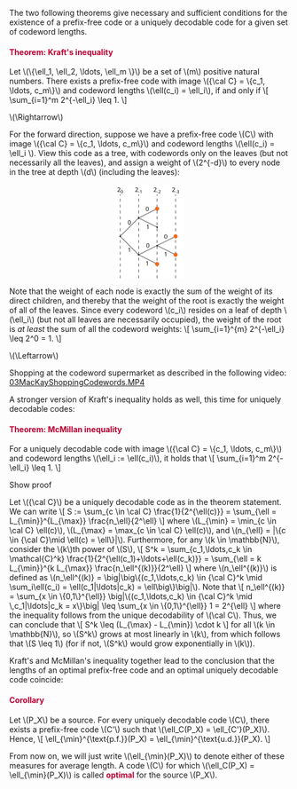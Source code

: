 <p>The two following theorems give necessary and sufficient conditions for the existence of a prefix-free code or a uniquely decodable code for a given set of codeword lengths.</p>
<div class="content-box pad-box-mini border border-trbl border-round">
<h4 style="color: #bc0031;"><strong>Theorem: Kraft's inequality</strong></h4>
Let \(\{\ell_1, \ell_2, \ldots, \ell_m \}\) be a set of \(m\) positive natural numbers. There exists a prefix-free code with image \({\cal C} = \{c_1, \ldots, c_m\}\) and codeword lengths \(\ell(c_i) = \ell_i\), if and only if \[ \sum_{i=1}^m 2^{-\ell_i} \leq 1. \]
<p><span class="element_toggler" role="button" aria-controls="group4" aria-label="Toggler" aria-expanded="false"><span class="Button">\(\Rightarrow\)</span></span></p>
<div id="group4" style="">For the forward direction, suppose we have a prefix-free code \(C\) with image \({\cal C} = \{c_1, \ldots, c_m\}\) and codeword lengths \(\ell(c_i) = \ell_i \). View this code as a tree, with codewords only on the leaves (but not necessarily all the leaves), and assign a weight of \(2^{-d}\) to every node in the tree at depth \(d\) (including the leaves):
<p><img style="display: block; margin-left: auto; margin-right: auto;" src="/docs/public/img/207712?verifier=jqDwg3qkygBSbXEpSgKvKR5pQ253L3dhltqYGPUZ" alt="-" width="124" height="170" data-api-endpoint="https://canvas.uva.nl/api/v1/courses/2205/files/207712" data-api-returntype="File"><a class="instructure_file_link" title="proof-kraft.svg" href="/docs/public/img/207712/download?verifier=jqDwg3qkygBSbXEpSgKvKR5pQ253L3dhltqYGPUZ&amp;wrap=1" data-api-endpoint="https://canvas.uva.nl/api/v1/courses/2205/files/207712" data-api-returntype="File"></a></p>
Note that the weight of each node is exactly the sum of the weight of its direct children, and thereby that the weight of the root is exactly the weight of all of the leaves. Since every codeword \(c_i\) resides on a leaf of depth \(\ell_i\) (but not all leaves are necessarily occupied), the weight of the root is <i>at least</i> the sum of all the codeword weights: \[ \sum_{i=1}^{m} 2^{-\ell_i} \leq 2^0 = 1. \]</div>
<p><span class="element_toggler" role="button" aria-controls="group5" aria-label="Toggler" aria-expanded="false"><span class="Button">\(\Leftarrow\)</span></span></p>
<div id="group5" style="">Shopping at the codeword supermarket as described in the following video: <a id="media_comment_maybe" class="instructure_file_link instructure_video_link" title="03MacKayShoppingCodewords.MP4" href="/docs/public/img/190998/download?verifier=dTZeDTTYdf0l2s5N6gkjYDxVva70uXqPIJ9b8IIB&amp;wrap=1" data-api-endpoint="https://canvas.uva.nl/api/v1/courses/2205/files/190998" data-api-returntype="File">03MacKayShoppingCodewords.MP4</a>
</div>
</div>
<p>A stronger version of Kraft's inequality holds as well, this time for uniquely decodable codes:</p>
<div class="content-box pad-box-mini border border-trbl border-round">
<h4 style="color: #bc0031;"><strong>Theorem: McMillan inequality</strong></h4>
For a uniquely decodable code with image \({\cal C} = \{c_1, \ldots, c_m\}\) and codeword lengths \(\ell_i := \ell(c_i)\), it holds that \[ \sum_{i=1}^m 2^{-\ell_i} \leq 1. \]
<p><span class="element_toggler" role="button" aria-controls="group6" aria-label="Toggler" aria-expanded="false"><span class="Button">Show proof</span></span></p>
<div id="group6" style="">
<div class="content-box">Let \({\cal C}\) be a uniquely decodable code as in the theorem statement. We can write \[ S := \sum_{c \in \cal C} \frac{1}{2^{\ell(c)}} = \sum_{\ell = L_{\min}}^{L_{\max}} \frac{n_\ell}{2^\ell} \] where \(L_{\min} = \min_{c \in \cal C} \ell(c)\), \(L_{\max} = \max_{c \in \cal C} \ell(c)\), and \(n_{\ell} = |\{c \in {\cal C}\mid \ell(c) = \ell\}|\). Furthermore, for any \(k \in \mathbb{N}\), consider the \(k\)th power of \(S\), \[ S^k = \sum_{c_1,\ldots,c_k \in \mathcal{C}^k} \frac{1}{2^{\ell(c_1)+\ldots+\ell(c_k)}} = \sum_{\ell = k L_{\min}}^{k L_{\max}} \frac{n_\ell^{(k)}}{2^\ell} \] where \(n_\ell^{(k)}\) is defined as \(n_\ell^{(k)} = \big|\big\{(c_1,\ldots,c_k) \in {\cal C}^k \mid \sum_i\ell(c_i) = \ell(c_1|\ldots|c_k) = \ell\big\}\big|\). Note that \[ n_\ell^{(k)} = \sum_{x \in \{0,1\}^{\ell}} \big|\{(c_1,\ldots,c_k) \in {\cal C}^k \mid \,c_1|\ldots|c_k = x\}\big| \leq \sum_{x \in \{0,1\}^{\ell}} 1 = 2^{\ell} \] where the inequality follows from the unique decodability of \(\cal C\). Thus, we can conclude that \[ S^k \leq (L_{\max} - L_{\min}) \cdot k \] for all \(k \in \mathbb{N}\), so \(S^k\) grows at most linearly in \(k\), from which follows that \(S \leq 1\) (for if not, \(S^k\) would grow exponentially in \(k\)).</div>
</div>
</div>
<p>Kraft's and McMillan's inequality together lead to the conclusion that the lengths of an optimal prefix-free code and an optimal uniquely decodable code coincide:</p>
<div class="content-box pad-box-mini border border-trbl border-round">
<h4 style="color: #bc0031;"><strong>Corollary</strong></h4>
Let \(P_X\) be a source. For every uniquely decodable code \(C\), there exists a prefix-free code \(C'\) such that \(\ell_C(P_X) = \ell_{C'}(P_X)\). Hence, \[ \ell_{\min}^{\text{p.f.}}(P_X) = \ell_{\min}^{\text{u.d.}}(P_X). \]</div>
<p>From now on, we will just write \(\ell_{\min}(P_X)\) to denote either of these measures for average length. A code \(C\) for which \(\ell_C(P_X) = \ell_{\min}(P_X)\) is called <span style="color: #bc0031;"><strong>optimal</strong></span> for the source \(P_X\).</p>